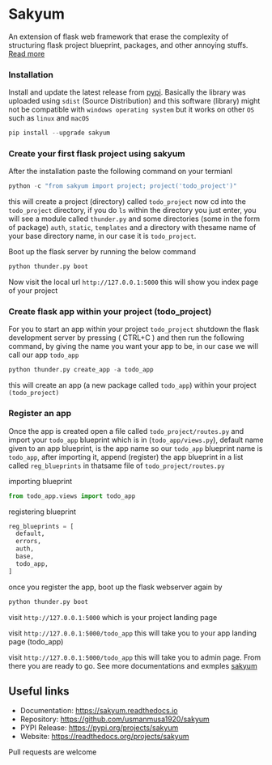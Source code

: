 
# Sakyum

An extension of flask web framework that erase the complexity of structuring flask project blueprint, packages, and other annoying stuffs. <a href="https://sakyum.readthedocs.io">Read more</a>

<h3>Installation</h3>

Install and update the latest release from <a href="https://pypi.org/project/sakyum">pypi</a>. Basically the library was uploaded using `sdist` (Source Distribution) and this software (library) might not be compatible with `windows operating system` but it works on other `OS` such as `linux` and `macOS`

```py
pip install --upgrade sakyum
```

<h3>Create your first flask project using sakyum</h3>

After the installation paste the following command on your termianl

```py
python -c "from sakyum import project; project('todo_project')"
```

this will create a project (directory) called `todo_project` now cd into the `todo_project` directory, if you do `ls` within the directory you just enter, you will see a module called `thunder.py` and some directories (some in the form of package) `auth`, `static`, `templates` and a directory with thesame name of your base directory name, in our case it is `todo_project`.

Boot up the flask server by running the below command

```py
python thunder.py boot
```

Now visit the local url `http://127.0.0.1:5000` this will show you index page of your project

<h3>Create flask app within your project (todo_project)</h3>

For you to start an app within your project `todo_project` shutdown the flask development server by pressing ( CTRL+C ) and then run the following command, by giving the name you want your app to be, in our case we will call our app `todo_app`

```py
python thunder.py create_app -a todo_app
```

this will create an app (a new package called `todo_app`) within your project `(todo_project)`

<h3>Register an app</h3>

Once the app is created open a file called `todo_project/routes.py` and import your `todo_app` blueprint which is in (`todo_app/views.py`), default name given to an app blueprint, is the app name so our `todo_app` blueprint name is `todo_app`, after importing it, append (register) the app blueprint in a list called `reg_blueprints` in thatsame file of `todo_project/routes.py`

importing blueprint

```py
from todo_app.views import todo_app
```

registering blueprint

```py
reg_blueprints = [
  default,
  errors,
  auth,
  base,
  todo_app,
]
```

once you register the app, boot up the flask webserver again by

```py
python thunder.py boot
```

visit `http://127.0.0.1:5000` which is your project landing page

visit `http://127.0.0.1:5000/todo_app` this will take you to your app landing page (todo_app)

visit `http://127.0.0.1:5000/todo_app` this will take you to admin page. From there you are ready to go. See more documentations and exmples <a href="https://sakyum.readthedocs.io">sakyum</a>

## Useful links

- Documentation: https://sakyum.readthedocs.io
- Repository: https://github.com/usmanmusa1920/sakyum
- PYPI Release: https://pypi.org/projects/sakyum
- Website: https://readthedocs.org/projects/sakyum

Pull requests are welcome

